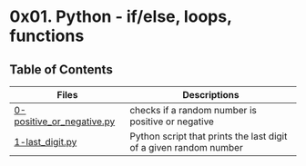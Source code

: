 # 0x01. Python - if/else, loops, functions
## Table of Contents
Files | Descriptions
----- | ------------
[0-positive_or_negative.py](./0-positive_or_negative.py) | checks if a random number is positive or negative
[1-last_digit.py](./1-last_digit.py) | Python script that prints the last digit of a given random number
